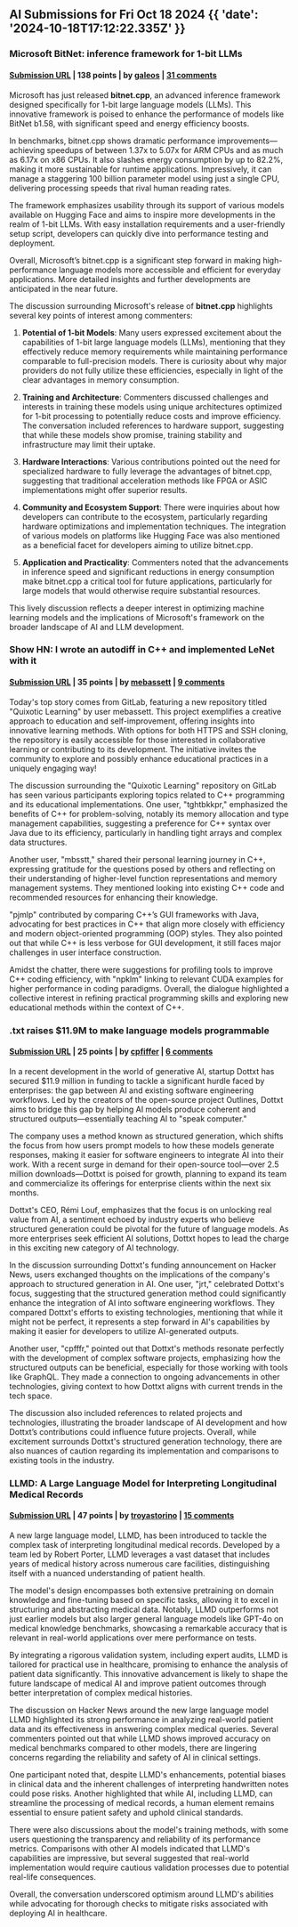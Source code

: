 ## AI Submissions for Fri Oct 18 2024 {{ 'date': '2024-10-18T17:12:22.335Z' }}

### Microsoft BitNet: inference framework for 1-bit LLMs

#### [Submission URL](https://github.com/microsoft/BitNet) | 138 points | by [galeos](https://news.ycombinator.com/user?id=galeos) | [31 comments](https://news.ycombinator.com/item?id=41877609)

Microsoft has just released **bitnet.cpp**, an advanced inference framework designed specifically for 1-bit large language models (LLMs). This innovative framework is poised to enhance the performance of models like BitNet b1.58, with significant speed and energy efficiency boosts.

In benchmarks, bitnet.cpp shows dramatic performance improvements—achieving speedups of between 1.37x to 5.07x for ARM CPUs and as much as 6.17x on x86 CPUs. It also slashes energy consumption by up to 82.2%, making it more sustainable for runtime applications. Impressively, it can manage a staggering 100 billion parameter model using just a single CPU, delivering processing speeds that rival human reading rates.

The framework emphasizes usability through its support of various models available on Hugging Face and aims to inspire more developments in the realm of 1-bit LLMs. With easy installation requirements and a user-friendly setup script, developers can quickly dive into performance testing and deployment.

Overall, Microsoft’s bitnet.cpp is a significant step forward in making high-performance language models more accessible and efficient for everyday applications. More detailed insights and further developments are anticipated in the near future.

The discussion surrounding Microsoft's release of **bitnet.cpp** highlights several key points of interest among commenters:

1. **Potential of 1-bit Models**: Many users expressed excitement about the capabilities of 1-bit large language models (LLMs), mentioning that they effectively reduce memory requirements while maintaining performance comparable to full-precision models. There is curiosity about why major providers do not fully utilize these efficiencies, especially in light of the clear advantages in memory consumption.

2. **Training and Architecture**: Commenters discussed challenges and interests in training these models using unique architectures optimized for 1-bit processing to potentially reduce costs and improve efficiency. The conversation included references to hardware support, suggesting that while these models show promise, training stability and infrastructure may limit their uptake.

3. **Hardware Interactions**: Various contributions pointed out the need for specialized hardware to fully leverage the advantages of bitnet.cpp, suggesting that traditional acceleration methods like FPGA or ASIC implementations might offer superior results.

4. **Community and Ecosystem Support**: There were inquiries about how developers can contribute to the ecosystem, particularly regarding hardware optimizations and implementation techniques. The integration of various models on platforms like Hugging Face was also mentioned as a beneficial facet for developers aiming to utilize bitnet.cpp.

5. **Application and Practicality**: Commenters noted that the advancements in inference speed and significant reductions in energy consumption make bitnet.cpp a critical tool for future applications, particularly for large models that would otherwise require substantial resources.

This lively discussion reflects a deeper interest in optimizing machine learning models and the implications of Microsoft's framework on the broader landscape of AI and LLM development.

### Show HN: I wrote an autodiff in C++ and implemented LeNet with it

#### [Submission URL](https://gitlab.com/mebassett/quixotic-learning/-/tree/master) | 35 points | by [mebassett](https://news.ycombinator.com/user?id=mebassett) | [9 comments](https://news.ycombinator.com/item?id=41875358)

Today's top story comes from GitLab, featuring a new repository titled "Quixotic Learning" by user mebassett. This project exemplifies a creative approach to education and self-improvement, offering insights into innovative learning methods. With options for both HTTPS and SSH cloning, the repository is easily accessible for those interested in collaborative learning or contributing to its development. The initiative invites the community to explore and possibly enhance educational practices in a uniquely engaging way!

The discussion surrounding the "Quixotic Learning" repository on GitLab has seen various participants exploring topics related to C++ programming and its educational implementations. One user, "tghtbkkpr," emphasized the benefits of C++ for problem-solving, notably its memory allocation and type management capabilities, suggesting a preference for C++ syntax over Java due to its efficiency, particularly in handling tight arrays and complex data structures.

Another user, "mbsstt," shared their personal learning journey in C++, expressing gratitude for the questions posed by others and reflecting on their understanding of higher-level function representations and memory management systems. They mentioned looking into existing C++ code and recommended resources for enhancing their knowledge.

"pjmlp" contributed by comparing C++’s GUI frameworks with Java, advocating for best practices in C++ that align more closely with efficiency and modern object-oriented programming (OOP) styles. They also pointed out that while C++ is less verbose for GUI development, it still faces major challenges in user interface construction.

Amidst the chatter, there were suggestions for profiling tools to improve C++ coding efficiency, with "npklm" linking to relevant CUDA examples for higher performance in coding paradigms. Overall, the dialogue highlighted a collective interest in refining practical programming skills and exploring new educational methods within the context of C++.

### .txt raises $11.9M to make language models programmable

#### [Submission URL](https://techcrunch.com/2024/10/17/with-11-9-million-in-funding-dottxt-tells-ai-models-how-to-answer/) | 25 points | by [cpfiffer](https://news.ycombinator.com/user?id=cpfiffer) | [6 comments](https://news.ycombinator.com/item?id=41883401)

In a recent development in the world of generative AI, startup Dottxt has secured $11.9 million in funding to tackle a significant hurdle faced by enterprises: the gap between AI and existing software engineering workflows. Led by the creators of the open-source project Outlines, Dottxt aims to bridge this gap by helping AI models produce coherent and structured outputs—essentially teaching AI to "speak computer."

The company uses a method known as structured generation, which shifts the focus from how users prompt models to how these models generate responses, making it easier for software engineers to integrate AI into their work. With a recent surge in demand for their open-source tool—over 2.5 million downloads—Dottxt is poised for growth, planning to expand its team and commercialize its offerings for enterprise clients within the next six months.

Dottxt's CEO, Rémi Louf, emphasizes that the focus is on unlocking real value from AI, a sentiment echoed by industry experts who believe structured generation could be pivotal for the future of language models. As more enterprises seek efficient AI solutions, Dottxt hopes to lead the charge in this exciting new category of AI technology.

In the discussion surrounding Dottxt's funding announcement on Hacker News, users exchanged thoughts on the implications of the company's approach to structured generation in AI. One user, "jrt," celebrated Dottxt's focus, suggesting that the structured generation method could significantly enhance the integration of AI into software engineering workflows. They compared Dottxt's efforts to existing technologies, mentioning that while it might not be perfect, it represents a step forward in AI's capabilities by making it easier for developers to utilize AI-generated outputs.

Another user, "cpfffr," pointed out that Dottxt's methods resonate perfectly with the development of complex software projects, emphasizing how the structured outputs can be beneficial, especially for those working with tools like GraphQL. They made a connection to ongoing advancements in other technologies, giving context to how Dottxt aligns with current trends in the tech space.

The discussion also included references to related projects and technologies, illustrating the broader landscape of AI development and how Dottxt’s contributions could influence future projects. Overall, while excitement surrounds Dottxt's structured generation technology, there are also nuances of caution regarding its implementation and comparisons to existing tools in the industry.

### LLMD: A Large Language Model for Interpreting Longitudinal Medical Records

#### [Submission URL](https://arxiv.org/abs/2410.12860) | 47 points | by [troyastorino](https://news.ycombinator.com/user?id=troyastorino) | [15 comments](https://news.ycombinator.com/item?id=41878959)

A new large language model, LLMD, has been introduced to tackle the complex task of interpreting longitudinal medical records. Developed by a team led by Robert Porter, LLMD leverages a vast dataset that includes years of medical history across numerous care facilities, distinguishing itself with a nuanced understanding of patient health. 

The model's design encompasses both extensive pretraining on domain knowledge and fine-tuning based on specific tasks, allowing it to excel in structuring and abstracting medical data. Notably, LLMD outperforms not just earlier models but also larger general language models like GPT-4o on medical knowledge benchmarks, showcasing a remarkable accuracy that is relevant in real-world applications over mere performance on tests. 

By integrating a rigorous validation system, including expert audits, LLMD is tailored for practical use in healthcare, promising to enhance the analysis of patient data significantly. This innovative advancement is likely to shape the future landscape of medical AI and improve patient outcomes through better interpretation of complex medical histories.

The discussion on Hacker News around the new large language model LLMD highlighted its strong performance in analyzing real-world patient data and its effectiveness in answering complex medical queries. Several commenters pointed out that while LLMD shows improved accuracy on medical benchmarks compared to other models, there are lingering concerns regarding the reliability and safety of AI in clinical settings. 

One participant noted that, despite LLMD's enhancements, potential biases in clinical data and the inherent challenges of interpreting handwritten notes could pose risks. Another highlighted that while AI, including LLMD, can streamline the processing of medical records, a human element remains essential to ensure patient safety and uphold clinical standards. 

There were also discussions about the model's training methods, with some users questioning the transparency and reliability of its performance metrics. Comparisons with other AI models indicated that LLMD's capabilities are impressive, but several suggested that real-world implementation would require cautious validation processes due to potential real-life consequences. 

Overall, the conversation underscored optimism around LLMD's abilities while advocating for thorough checks to mitigate risks associated with deploying AI in healthcare.

